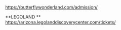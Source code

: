 


https://butterflywonderland.com/admission/   

**LEGOLAND **   
https://arizona.legolanddiscoverycenter.com/tickets/   
